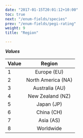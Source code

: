 ```yaml
---
date: "2017-01-15T20:01:12+10:00"
toc: true
next: "/enum-fields/species"
prev: "/enum-fields/pegi-rating"
weight: 9
title: "Region"

---
```


***Values***

| Value | Region |
| ----- |:------:|
| 1     | Europe (EU) |
| 2     | North America (NA) |
| 3     | Australia (AU) |
| 4     | New Zealand (NZ) |
| 5     | Japan (JP) |
| 6     | China (CH) |
| 7     | Asia (AS) |
| 8     | Worldwide |
